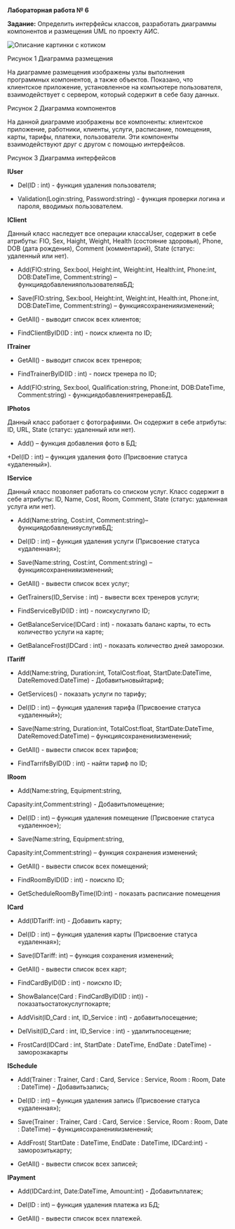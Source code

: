 **Лабораторная работа № 6**

**Задание:** Определить интерфейсы классов, разработать диаграммы компонентов и размещения UML по проекту АИС.

![Описание картинки с котиком](c:/Git/images/1.png)
 

Рисунок 1 Диаграмма размещения

 
На диаграмме размещения изображены узлы выполнения программных компонентов, а также объектов. Показано, что клиентское приложение, установленное на компьютере пользователя, взаимодействует с сервером, который содержит в себе базу данных.

Рисунок 2 Диаграмма компонентов

На данной диаграмме изображены все компоненты: клиентское приложение, работники, клиенты, услуги, расписание, помещения, карты, тарифы, платежи, пользователи. Эти компоненты взаимодействуют друг с другом с помощью интерфейсов.

 
Рисунок 3 Диаграмма интерфейсов

**IUser**

+ Del(ID : int) - функция удаления пользователя;

+ Validation(Login:string, Password:string) - функция проверки логина и пароля, вводимых пользователем.

**IClient**

Данный класс наследует все операции классаUser, содержит в себе атрибуты: FIO, Sex, Haight, Weight, Health (состояние здоровья), Phone, DOB (дата рождения), Comment (комментарий), State (статус: удаленный или нет).

+ Add(FIO:string, Sex:bool, Height:int, Weight:int, Health:int, Phone:int, DOB:DateTime, Comment:string) – функциядобавленияпользователявБД;

+ Save(FIO:string, Sex:bool, Height:int, Weight:int, Health:int, Phone:int, DOB:DateTime, Comment:string) – функциясохраненияизменений;

+ GetAll() - выводит список всех клиентов;

+ FindClientByID(ID : int)  - поиск клиента по ID;

**ITrainer**

+ GetAll() - выводит список всех тренеров;

+ FindTrainerByID(ID : int) - поиск тренера по ID;

+ Add(FIO:string, Sex:bool,  Qualification:string, Phone:int, DOB:DateTime, Comment:string) - функциядобавлениятренеравБД.

**IPhotos**

Данный класс работает с фотографиями. Он содержит в себе атрибуты: ID, URL, State (статус: удаленный или нет).

+ Add() – функция добавления фото в БД;

+Del(ID : int) – функция удаления фото (Присвоение статуса «удаленный»).

**IService**

Данный класс позволяет работать со списком услуг. Класс содержит в себе атрибуты: ID, Name, Cost, Room, Comment, State (статус: удаленная услуга или нет).

+ Add(Name:string, Cost:int, Comment:string)– функциядобавленияуслугивБД;

+ Del(ID : int) – функция удаления услуги (Присвоение статуса «удаленная»);

+ Save(Name:string, Cost:int, Comment:string) – функциясохраненияизменений;

+ GetAll() - вывести список всех услуг;

+ GetTrainers(ID\_Servise : int) - вывести всех тренеров услуги;

+ FindServiceByID(ID : int) - поискуслугипо ID;

+ GetBalanceService(IDCard : int) - показать баланс карты, то есть количество услуги на карте;

+ GetBalanceFrost(IDCard : int) - показать количество дней заморозки.

**ITariff**

+ Add(Name:string, Duration:int, TotalCost:float, StartDate:DateTime, DateRemoved:DateTime) - Добавитьновыйтариф;

+ GetServices() - показать услуги по тарифу;

+ Del(ID : int) – функция удаления тарифа (Присвоение статуса «удаленный»);

+ Save(Name:string, Duration:int, TotalCost:float, StartDate:DateTime, DateRemoved:DateTime) – функциясохраненияизменений;

+ GetAll() - вывести список всех тарифов;

+ FindTarrifsByID(ID : int) - найти тариф по ID;

**IRoom**

+ Add(Name:string, Equipment:string,

Capasity:int,Comment:string) - Добавитьпомещение;

+ Del(ID : int) – функция удаления помещение (Присвоение статуса «удаленное»);

+ Save(Name:string, Equipment:string,

Capasity:int,Comment:string) – функция сохранения изменений;

+ GetAll() - вывести список всех помещений;

+ FindRoomByID(ID : int) - поискпо ID;

+ GetScheduleRoomByTime(ID:int) - показать расписание помещения

**ICard**

+ Add(IDTariff: int) - Добавить карту;

+ Del(ID : int) – функция удаления карты (Присвоение статуса «удаленная»);

+ Save(IDTariff: int) – функция сохранения изменений;

+ GetAll() - вывести список всех карт;

+ FindCardByID(ID : int) - поискпо ID;

+ ShowBalance(Card : FindCardByID(ID : int)) - показатьостатокуслугпокарте;

+ AddVisit(ID\_Card : int, ID\_Service : int) - добавитьпосещение;

+ DelVisit(ID\_Card : int, ID\_Service : int) - удалитьпосещение;

+ FrostCard(IDCard : int, StartDate : DateTime, EndDate : DateTime) - заморозкакарты

**ISchedule**

+ Add(Trainer : Trainer, Card : Card, Service : Service, Room : Room, Date : DateTime) - Добавитьзапись;

+ Del(ID : int) – функция удаления запись (Присвоение статуса «удаленная»);

+ Save(Trainer : Trainer, Card : Card, Service : Service, Room : Room, Date : DateTime) – функциясохраненияизменений;

+ AddFrost( StartDate : DateTime, EndDate : DateTime, IDCard:int) - заморозитькарту;

+ GetAll() - вывести список всех записей;

**IPayment**

+ Add(IDCard:int, Date:DateTime, Amount:int) - Добавитьплатеж;

+ Del(ID : int) – функция удаления платежа из БД;

+ GetAll() - вывести список всех платежей.



